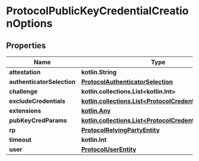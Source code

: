 
# ProtocolPublicKeyCredentialCreationOptions

## Properties
Name | Type | Description | Notes
------------ | ------------- | ------------- | -------------
**attestation** | **kotlin.String** |  |  [optional]
**authenticatorSelection** | [**ProtocolAuthenticatorSelection**](ProtocolAuthenticatorSelection.md) |  |  [optional]
**challenge** | **kotlin.collections.List&lt;kotlin.Int&gt;** |  |  [optional]
**excludeCredentials** | [**kotlin.collections.List&lt;ProtocolCredentialDescriptor&gt;**](ProtocolCredentialDescriptor.md) |  |  [optional]
**extensions** | [**kotlin.Any**](.md) |  |  [optional]
**pubKeyCredParams** | [**kotlin.collections.List&lt;ProtocolCredentialParameter&gt;**](ProtocolCredentialParameter.md) |  |  [optional]
**rp** | [**ProtocolRelyingPartyEntity**](ProtocolRelyingPartyEntity.md) |  |  [optional]
**timeout** | **kotlin.Int** |  |  [optional]
**user** | [**ProtocolUserEntity**](ProtocolUserEntity.md) |  |  [optional]



